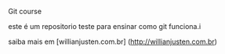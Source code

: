 Git course

este é um repositorio teste para ensinar como git funciona.i

saiba mais em [willianjusten.com.br] (http://willianjusten.com.br)
